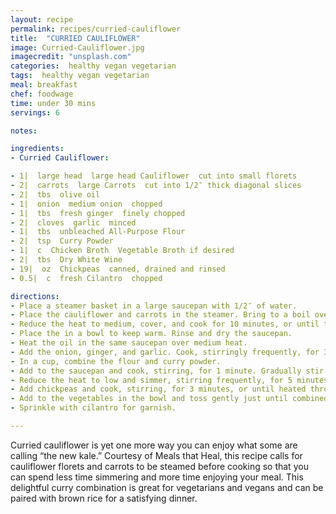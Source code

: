 ```yaml
---
layout: recipe
permalink: recipes/curried-cauliflower
title:  "CURRIED CAULIFLOWER"
image: Curried-Cauliflower.jpg
imagecredit: "unsplash.com"
categories:  healthy vegan vegetarian
tags:  healthy vegan vegetarian
meal: breakfast
chef: foodwage
time: under 30 mins
servings: 6

notes:

ingredients:
- Curried Cauliflower:

- 1|  large head  large head Cauliflower  cut into small florets
- 2|  carrots  large Carrots  cut into 1/2″ thick diagonal slices
- 2|  tbs  olive oil
- 1|  onion  medium onion  chopped
- 1|  tbs  fresh ginger  finely chopped
- 2|  cloves  garlic  minced
- 1|  tbs  unbleached All-Purpose Flour
- 2|  tsp  Curry Powder
- 1|  c  Chicken Broth  Vegetable Broth if desired
- 2|  tbs  Dry White Wine
- 19|  oz  Chickpeas  canned, drained and rinsed
- 0.5|  c  fresh Cilantro  chopped

directions:
- Place a steamer basket in a large saucepan with 1/2″ of water.
- Place the cauliflower and carrots in the steamer. Bring to a boil over high heat.
- Reduce the heat to medium, cover, and cook for 10 minutes, or until tender.
- Place the in a bowl to keep warm. Rinse and dry the saucepan.
- Heat the oil in the same saucepan over medium heat.
- Add the onion, ginger, and garlic. Cook, stirringly frequently, for 3 minutes, or until soft.
- In a cup, combine the flour and curry powder.
- Add to the saucepan and cook, stirring, for 1 minute. Gradually stir in the broth and wine and bring to a boil.
- Reduce the heat to low and simmer, stirring frequently, for 5 minutes, or until the sauce is lightly thickened.
- Add chickpeas and cook, stirring, for 3 minutes, or until heated through.
- Add to the vegetables in the bowl and toss gently just until combined.
- Sprinkle with cilantro for garnish.

---
```


Curried cauliflower is yet one more way you can enjoy what some are calling “the new kale.” Courtesy of Meals that Heal, this recipe calls for cauliflower florets and carrots to be steamed before cooking so that you can spend less time simmering and more time enjoying your meal. This delightful curry combination is great for vegetarians and vegans and can be paired with brown rice for a satisfying dinner.